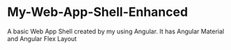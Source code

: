 # My-Web-App-Shell-Enhanced
A basic Web App Shell created by my using Angular. It has Angular Material and Angular Flex Layout
